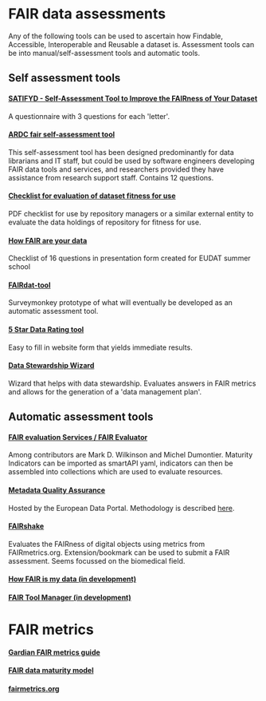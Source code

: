 # FAIR data assessments

Any of the following tools can be used to ascertain how Findable, Accessible, Interoperable and Reusable a dataset is. Assessment tools can be into manual/self-assessment tools and automatic tools. 

## Self assessment tools
#### [SATIFYD - Self-Assessment Tool to Improve the FAIRness of Your Dataset](https://satifyd.dans.knaw.nl/)
A questionnaire with 3 questions for each 'letter'. 
#### [ARDC fair self-assessment tool](https://ardc.edu.au/resources/working-with-data/fair-data/fair-self-assessment-tool/)
 This self-assessment tool has been designed predominantly for data librarians and IT staff, but could be used by software engineers developing FAIR data tools and services, and researchers provided they have assistance from research support staff. Contains 12 questions.
#### [Checklist for evaluation of dataset fitness for use](https://rd-alliance.org/sites/default/files/Checklist%20for%20Evaluation%20of%20Dataset%20Fitness%20for%20Use%20Questions.pdf)
PDF checklist for use by repository managers or a similar external entity to evaluate the data holdings of
repository for fitness for use. 
#### [How FAIR are your data](https://zenodo.org/record/1065991)
Checklist of 16 questions in presentation form created for EUDAT summer school
#### [FAIRdat-tool](https://www.surveymonkey.com/r/fairdat)
Surveymonkey prototype of what will eventually be developed as an automatic assessment tool.
#### [5 Star Data Rating tool](http://oznome.csiro.au/5star/)
Easy to fill in website form that yields immediate results.
#### [Data Stewardship Wizard](https://ds-wizard.org/features.html)
Wizard that helps with data stewardship. Evaluates answers in FAIR metrics and allows for the generation of a 'data management plan'.
## Automatic assessment tools
#### [FAIR evaluation Services / FAIR Evaluator](https://fairsharing.github.io/FAIR-Evaluator-FrontEnd/#!/#%2F!)
Among contributors are Mark D. Wilkinson and Michel Dumontier. Maturity Indicators can be imported as smartAPI yaml, indicators can then be assembled into collections which are used to evaluate resources.
#### [Metadata Quality Assurance](https://www.europeandataportal.eu/mqa/?locale=en)
Hosted by the European Data Portal. Methodology is described [here](https://www.europeandataportal.eu/mqa/methodology?locale=en). 
#### [FAIRshake](fairshake.cloud)
Evaluates the FAIRness of digital objects using metrics from FAIRmetrics.org. Extension/bookmark can be used to submit a FAIR assessment. Seems focussed on the biomedical field.
#### [How FAIR is my data (in development)](https://www.howfairismydata.com/)
#### [FAIR Tool Manager (in development)](https://www.fairtoolmanager.com/)

# FAIR metrics
#### [Gardian FAIR metrics guide](https://gardian.bigdata.cgiar.org/files/GARDIAN_FAIR_metrics_guide.pdf)
#### [FAIR data maturity model](https://www.rd-alliance.org/group/fair-data-maturity-model-wg/outcomes/fair-data-maturity-model-specification-and-guidelines)
#### [fairmetrics.org](http://fairmetrics.org)
